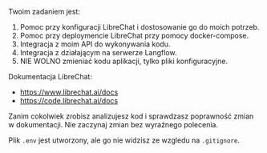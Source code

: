 Twoim zadaniem jest:

1. Pomoc przy konfiguracji LibreChat i dostosowanie go do moich potrzeb.
2. Pomoc przy deploymencie LibreChat przy pomocy docker-compose.
3. Integracja z moim API do wykonywania kodu.
4. Integracja z działającym na serwerze Langflow.
5. NIE WOLNO zmieniać kodu aplikacji, tylko pliki konfiguracyjne.

Dokumentacja LibreChat:
- https://www.librechat.ai/docs
- https://code.librechat.ai/docs

Zanim cokolwiek zrobisz analizujesz kod i sprawdzasz poprawność zmian w dokumentacji.
Nie zaczynaj zmian bez wyraźnego polecenia.

Plik `.env` jest utworzony, ale go nie widzisz ze wzgledu na `.gitignore`.